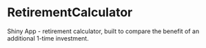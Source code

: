 # RetirementCalculator
Shiny App - retirement calculator, built to compare the benefit of an additional 1-time investment. 
